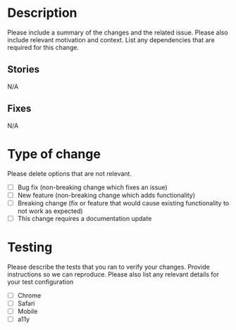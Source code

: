 # Description

Please include a summary of the changes and the related issue. Please also include relevant motivation and context. List any dependencies that are required for this change.

## Stories

N/A

## Fixes

N/A

# Type of change

Please delete options that are not relevant.

- [ ] Bug fix (non-breaking change which fixes an issue)
- [ ] New feature (non-breaking change which adds functionality)
- [ ] Breaking change (fix or feature that would cause existing functionality to not work as expected)
- [ ] This change requires a documentation update

# Testing

Please describe the tests that you ran to verify your changes. Provide instructions so we can reproduce. Please also list any relevant details for your test configuration

- [ ] Chrome
- [ ] Safari
- [ ] Mobile
- [ ] a11y
